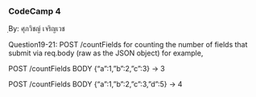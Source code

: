 ### CodeCamp 4 ###
ฺBy: ศุภวิชญ์ เจริญเวช

Question19-21: 
  POST /countFields for counting the number of fields that submit via req.body (raw as the JSON object) for example,

  POST /countFields BODY {“a”:1,”b”:2,”c”:3} -> 3

  POST /countFields BODY {“a”:1,”b”:2,”c”:3,”d”:5} -> 4